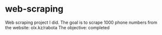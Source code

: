 # web-scraping

Web scraping project I did. The goal is to scrape 1000 phone numbers from the website: olx.kz/rabota
The objective: completed
